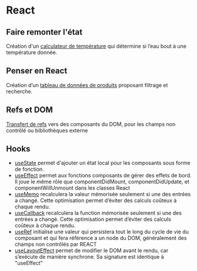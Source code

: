 # React

## Faire remonter l'état
Création d'un [calculateur de température](convert.jsx) qui détermine si l’eau bout à une température donnée.
## Penser en React
Création d’un [tableau de données de produits](products.jsx) proposant filtrage et recherche.
## Refs et DOM
[Transfert de refs](ref.jsx) vers des composants du DOM, pour les champs non contrôlé ou bibliothèques externe

## Hooks
- [useState](useState.jsx) permet d'ajouter un état local pour les composants sous forme de fonction.
- [useEffect](useEffect.jsx) permet aux fonctions composants de gérer des effets de bord. Il joue le même rôle que componentDidMount, componentDidUpdate, et componentWillUnmount dans les classes React
- [useMemo](useMemo.jsx) recalculera la valeur mémorisée seulement si une des entrées a changé. Cette optimisation permet d’éviter des calculs coûteux à chaque rendu.
- [useCallback](useCallback.jsx) recalculera la function mémorisée seulement si une des entrées a changé. Cette optimisation permet d’éviter des calculs coûteux à chaque rendu.
- [useRef](useRef.jsx) initialise une valeur qui persistera tout le long du cycle de vie du composant et qui fera référence a
  un node du DOM, généralement des champs non contrôlés par REACT
- [useLayoutEffect](useLayoutEffect.jsx) permet de modifier le DOM avant le rendu, car s’exécute de manière synchrone. Sa signature
 est identique à "useEffect"